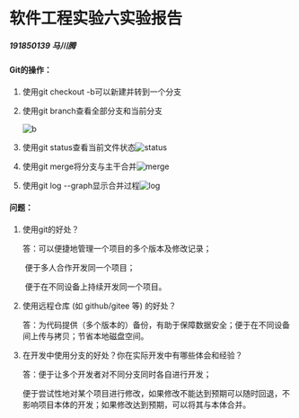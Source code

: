 # 软件工程实验六实验报告

##### 191850139 马川腾

#### Git的操作：

1. 使用git checkout -b可以新建并转到一个分支

2. 使用git branch查看全部分支和当前分支

   ![b](C:\Users\Computer\Desktop\191850139-马川腾\ref\b.png)

3. 使用git status查看当前文件状态![status](C:\Users\Computer\Desktop\191850139-马川腾\ref\status.png)

4. 使用git merge将分支与主干合并![merge](C:\Users\Computer\Desktop\191850139-马川腾\ref\merge.png)

5. 使用git log --graph显示合并过程![log](C:\Users\Computer\Desktop\191850139-马川腾\ref\log.png)



#### 问题：

1. 使用git的好处？

   答：可以便捷地管理一个项目的多个版本及修改记录；

   ​        便于多人合作开发同一个项目；

   ​        便于在不同设备上持续开发同一个项目。

2. 使用远程仓库 (如 github/gitee 等) 的好处？

   答：为代码提供（多个版本的）备份，有助于保障数据安全；便于在不同设备间上传与拷贝；节省本地磁盘空间。

3. 在开发中使用分支的好处？你在实际开发中有哪些体会和经验？

   答：便于让多个开发者对不同分支同时各自进行开发；

   ​       便于尝试性地对某个项目进行修改，如果修改不能达到预期可以随时回退，不影响项目本体的开发；如果修改达到预期，可以将其与本体合并。